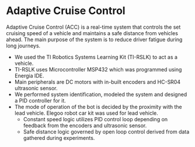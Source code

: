 # Adaptive Cruise Control

Adaptive Cruise Control (ACC) is a real-time system that controls the set cruising speed of a vehicle and maintains a safe distance from vehicles ahead. The main purpose of the system is to reduce driver fatigue during long journeys.

* We used the TI Robotics Systems Learning Kit (TI-RSLK) to act as a vehicle.
* TI-RSLK uses Microcontroller MSP432 which was programmed using Energia IDE.
* Main peripherals are DC motors with in-built encoders and HC-SR04 ultrasonic sensor.
* We performed system identification, modeled the system and designed a PID controller for it.
* The mode of operation of the bot is decided by the proximity with the lead vehicle. Elegoo robot car kit was used for lead vehicle.
  - Constant speed logic utilizes PID control loop depending on feedback from the encoders and ultrasonic sensor. 
  - Safe distance logic governed by open loop control derived from data gathered during experiments.
